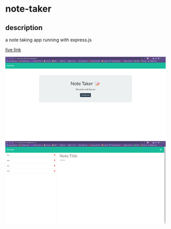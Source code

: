 # note-taker

## description

a note taking app running with express.js

[live link](https://note-taker-wtn.herokuapp.com/)

![note app picture](./img/note-taker.png)
![note app picture](./img/dist-dir.png)